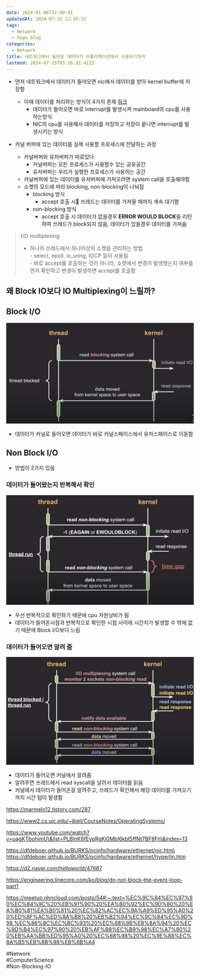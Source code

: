 ```yaml
---
date: 2024-01-06T22:09:41
updatedAt: 2024-07-15 12:16:32
tags:
  - Network
  - hugo_blog
categories:
  - Network
title: 네트워크에서 들어온 데이터가 어플리케이션에서 사용되기까지
lastmod: 2024-07-15T03:16:32.412Z
---
```

* 먼저 네트워크에서 데이터가 들어오면 nic에서 데이터를 받아 kernel buffer에 저장함
  * 이때 데이터를 처리하는 방식이 4가지 존재  [링크](https://dfdeboer.github.io/BURKS/pcinfo/hardware/ethernet/nic.htm)
    * 데이터가 들어오면 바로 interrupt를 발생시켜 mainboard의 cpu를 사용하는방식
    * NIC의 cpu를 사용해서 데이터를 저장하고 저장이 끝나면 interrupt를 발생시키는 방식

* 커널 버퍼에 있는 데이터를 실제 사용할 프로세스에 전달하는 과정
  * 커널버퍼와 유저버퍼가 따로있다
    * 커널버퍼는 모든 프로세스가 사용할수 있는 공유공간
    * 유저버퍼는 우리가 실행한 프로세스가 사용하는 공간
  * 커널버퍼에 있는 데이터를 유저버퍼에 가져오려면 system call을 호출해야함
  * 소켓의 모드에 따라 blocking, non-blocking이 나눠짐
    * blocking 방식
      * accept 호출 시 쓰레드는 데이터를 가져올 때까지 계속 대기함
    * non-blocking 방식
      * accept 호출 시 데이터가 없을경우 **ERROR WOULD BLOCK**을 리턴하여 쓰레드가 block되지 않음, 데이터가 있을경우 데이터를 가져옴

> I/O multiplexing
>
> * 하나의 쓰레드에서 하나이상의 소켓을 관리하는 방법\
>   \- select, epoll, io\_uring, IOCP 등이 사용됨\
>   \- 바로 accept를 호출하는 것이 아니라, 소켓에서 변경이 발생했는지 여부를 먼저 확인하고 변경이 발생하면 accept를 호출함

## 왜 Block IO보다 IO Multiplexing이 느릴까?

## Block I/O

![Pasted image 20231105204457](/image/real-resource-image/Pasted%20image%2020231105204457.png)

* 데이터가 커널로 들어오면 데이터가 바로 커널스페이스에서 유저스페이스로 이동함

## Non Block I/O

* 방법이 2가지 있음

### 데이터가 들어왔는지 반복해서 확인

![Pasted image 20231105204700](/image/real-resource-image/Pasted%20image%2020231105204700.png)

* 우선 반복적으로 확인하기 때문에 cpu 자원낭비가 됨
* 데이터가 들어온시점과 반복적으로 확인한 시점 사이에 시간차가 발생할 수 밖에 없기 때문에 Block I/O보다 느림

### 데이터가 들어오면 알려 줌

![Pasted image 20231105205052](/image/real-resource-image/Pasted%20image%2020231105205052.png)

* 데이터가 들어오면 커널에서 알려줌
* 알려주면 쓰레드에서 read syscall을 날려서 데이터를 읽음
* 커널에서 데이터가 들어온걸 알려주고, 쓰레드가 확인해서 해당 데이터를 가져오기 까지 시간 텀이 발생함

https://marmelo12.tistory.com/287

https://www2.cs.uic.edu/~jbell/CourseNotes/OperatingSystems/

https://www.youtube.com/watch?v=uagKTbohimU\&list=PLBlnK6fEyqRgKl0MbI6kbI5ffNt7BF8Fn\&index=13

https://dfdeboer.github.io/BURKS/pcinfo/hardware/ethernet/nic.htm\
https://dfdeboer.github.io/BURKS/pcinfo/hardware/ethernet/hyperlin.htm

https://d2.naver.com/helloworld/47667

https://engineering.linecorp.com/ko/blog/do-not-block-the-event-loop-part1

https://meetup.nhncloud.com/posts/54#:~:text=%EC%9C%84%EC%97%90%EC%84%9C%20%EB%91%90%20%EA%B0%92%EC%9D%80%20%EA%B0%81%EA%B0%81%20%EC%82%AC%EC%9A%A9%ED%95%A0%20%ED%8F%AC%ED%8A%B8%20%EB%B2%94%EC%9C%84%EC%9D%98,%EC%86%8C%EC%BC%93%20%EC%88%98%EB%8A%94%20%EC%9D%B4%EC%97%90%20%EB%AF%B8%EC%B9%98%EC%A7%80%20%EB%AA%BB%ED%95%A0%20%EC%88%98%20%EC%9E%88%EC%8A%B5%EB%8B%88%EB%8B%A4

\#Network\
\#ComputerScience\
\#Non-Blocking-IO
